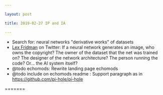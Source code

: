 ```yaml
---

layout: post

title: 2019-02-27 IP and IA

---
```



-   Search for: neural networks "derivative works" of datasets
-   [Lex
    Fridman](https://twitter.com/lexfridman/status/1096052394453098502)
    on Twitter: If a neural network generates an image, who owns the
    copyright? The owner of the dataset that the net was trained on? The
    designer of the network architecture? The person running the code?
    Or... the AI system itself?
-   @todo echomods: Rewrite landing page echomods
-   @todo include on echomods readme : Support paragraph as in
    https://github.com/pi-hole/pi-hole

=======

